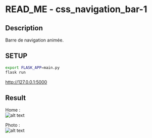 # READ_ME - css_navigation_bar-1
## Description
Barre de navigation animée.

## SETUP 
```bash
export FLASK_APP=main.py
flask run
```
http://127.0.0.1:5000

## Result 

Home :<br>
![alt text](https://zupimages.net/up/22/24/a9q0.png)

Photo : <br>
![alt text](https://zupimages.net/up/22/24/u91k.png)
